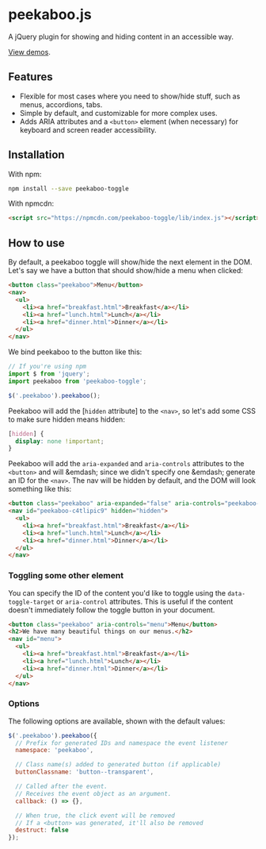 # peekaboo.js

A jQuery plugin for showing and hiding content in an accessible way.

[View demos](https://nadavspi.github.io/peekaboo.js/).

## Features 

- Flexible for most cases where you need to show/hide stuff, such as menus,
  accordions, tabs.
- Simple by default, and customizable for more complex uses.
- Adds ARIA attributes and a `<button>` element (when necessary) for keyboard and screen reader accessibility.

## Installation

With npm:

```bash
npm install --save peekaboo-toggle
```

With npmcdn:

```html
<script src="https://npmcdn.com/peekaboo-toggle/lib/index.js"></script>
```

## How to use

By default, a peekaboo toggle will show/hide the next element in the DOM. Let's
say we have a button that should show/hide a menu when clicked:

```html
<button class="peekaboo">Menu</button>
<nav>
  <ul>
    <li><a href="breakfast.html">Breakfast</a></li>
    <li><a href="lunch.html">Lunch</a></li>
    <li><a href="dinner.html">Dinner</a></li>
  </ul>
</nav>
```

We bind peekaboo to the button like this:

```js
// If you're using npm
import $ from 'jquery';
import peekaboo from 'peekaboo-toggle';

$('.peekaboo').peekaboo();
```

Peekaboo will add the [`hidden` attribute] to the `<nav>`, so let's add some
CSS to make sure hidden means hidden:

```css
[hidden] {
  display: none !important;
}
```

Peekaboo will add the `aria-expanded` and `aria-controls` attributes to the
`<button>` and will &emdash; since we didn't specify one &emdash; generate an
ID for the `<nav>`. The nav will be hidden by default, and the DOM will look something like this:

```html
<button class="peekaboo" aria-expanded="false" aria-controls="peekaboo-c4tlipic9">Menu</button>
<nav id="peekaboo-c4tlipic9" hidden="hidden">
  <ul>
    <li><a href="breakfast.html">Breakfast</a></li>
    <li><a href="lunch.html">Lunch</a></li>
    <li><a href="dinner.html">Dinner</a></li>
  </ul>
</nav>
```

### Toggling some other element

You can specify the ID of the content you'd like to toggle using the `data-toggle-target` or `aria-control` attributes. This is useful if the content doesn't immediately follow the toggle button in your document.

```html
<button class="peekaboo" aria-controls="menu">Menu</button>
<h2>We have many beautiful things on our menus.</h2>
<nav id="menu">
  <ul>
    <li><a href="breakfast.html">Breakfast</a></li>
    <li><a href="lunch.html">Lunch</a></li>
    <li><a href="dinner.html">Dinner</a></li>
  </ul>
</nav>
```
### Options

The following options are available, shown with the default values:

```javascript
$('.peekaboo').peekaboo({
  // Prefix for generated IDs and namespace the event listener
  namespace: 'peekaboo',

  // Class name(s) added to generated button (if applicable)
  buttonClassname: 'button--transparent',

  // Called after the event.
  // Receives the event object as an argument.
  callback: () => {},

  // When true, the click event will be removed
  // If a <button> was generated, it'll also be removed
  destruct: false
});
```
